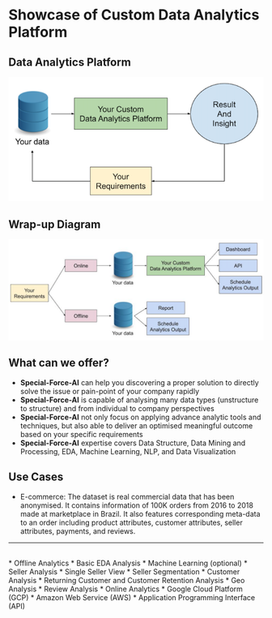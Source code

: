 # Showcase of Custom Data Analytics Platform

## Data Analytics Platform
![](img/DAP.png)

## Wrap-up Diagram
![](img/CDAPD.png)

## What can we offer?
* **Special-Force-AI** can help you discovering a proper solution to directly solve the issue or pain-point of your company rapidly
* **Special-Force-AI** is capable of analysing many data types (unstructure to structure) and from individual to company perspectives
* **Special-Force-AI** not only focus on applying advance analytic tools and techniques, but also able to deliver an optimised meaningful outcome based on your specific requirements
* **Special-Force-AI** expertise covers Data Structure, Data Mining and Processing, EDA, Machine Learning, NLP, and Data Visualization

## Use Cases
* E-commerce: The dataset is real commercial data that has been anonymised. It contains information of 100K orders from 2016 to 2018 made at marketplace in Brazil. It also features corresponding meta-data to an order including product attributes, customer attributes, seller attributes, payments, and reviews.

---
<br>
* Offline Analytics
  * Basic EDA Analysis
  * Machine Learning (optional)
  * Seller Analysis
    * Single Seller View
    * Seller Segmentation
  * Customer Analysis
    * Returning Customer and Customer Retention Analysis
  * Geo Analysis
  * Review Analysis
* Online Analytics
  * Google Cloud Platform (GCP)
  * Amazon Web Service (AWS)
  * Application Programming Interface (API)
